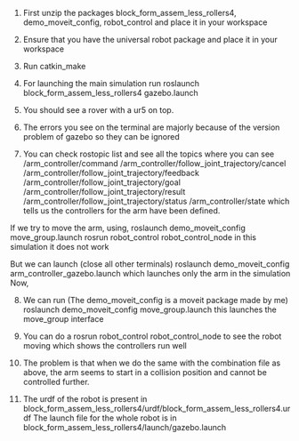 1. First unzip the packages block_form_assem_less_rollers4, demo_moveit_config, robot_control and place it in your workspace

2. Ensure that you have the universal robot package and place it in your workspace 

3. Run catkin_make

4. For launching the main simulation run 
roslaunch block_form_assem_less_rollers4 gazebo.launch

5. You should see a rover with a ur5 on top.

6. The errors you see on the terminal are majorly because of the version problem of gazebo so they can be ignored

7. You can check rostopic list and see all the topics where you can see 
/arm_controller/command
/arm_controller/follow_joint_trajectory/cancel
/arm_controller/follow_joint_trajectory/feedback
/arm_controller/follow_joint_trajectory/goal
/arm_controller/follow_joint_trajectory/result
/arm_controller/follow_joint_trajectory/status
/arm_controller/state
which tells us the controllers for the arm have been defined.

If we try to move the arm, 
using,
roslaunch demo_moveit_config move_group.launch
rosrun robot_control robot_control_node 
in this simulation it does not work


But we can launch (close all other terminals)
roslaunch demo_moveit_config arm_controller_gazebo.launch 
which launches only the arm in the simulation
Now,


8. We can run (The demo_moveit_config is a moveit package made by me)
roslaunch demo_moveit_config move_group.launch
this launches the move_group interface

9. You can do a 
rosrun robot_control robot_control_node 
to see the robot moving which shows the controllers run well

10. The problem is that when we do the same with the combination file as above, the arm seems to start in a collision position and cannot be controlled further.

11. The urdf of the robot is present in block_form_assem_less_rollers4/urdf/block_form_assem_less_rollers4.urdf
The launch file for the whole robot is in block_form_assem_less_rollers4/launch/gazebo.launch
